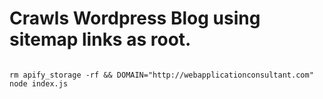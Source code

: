 # Crawls Wordpress Blog using sitemap links as root.


```

rm apify_storage -rf && DOMAIN="http://webapplicationconsultant.com" node index.js


```
